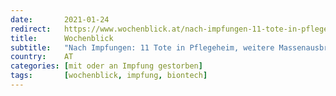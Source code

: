 ```yaml
---
date:       2021-01-24
redirect:   https://www.wochenblick.at/nach-impfungen-11-tote-in-pflegeheim-weitere-massenausbrueche/
title:      Wochenblick
subtitle:   "Nach Impfungen: 11 Tote in Pflegeheim, weitere Massenausbrüche"
country:    AT
categories: [mit oder an Impfung gestorben]
tags:       [wochenblick, impfung, biontech]
---
```


